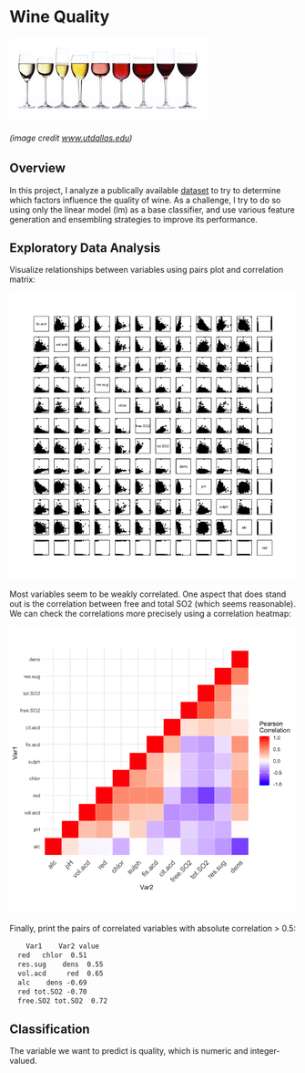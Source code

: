 # Wine Quality

![row of wineglasses](images/row_wine_glasses_utdallas.jpg?raw=true)
###### (image credit www.utdallas.edu)



## Overview

In this project, I analyze a publically available [dataset](https://archive.ics.uci.edu/ml/machine-learning-databases/wine-quality/) to try to determine which factors influence the quality of wine. As a challenge, I try to do so using only the linear model (lm) as a base classifier, and use various feature generation and ensembling strategies to improve its performance.

## Exploratory Data Analysis

Visualize relationships between variables using pairs plot and correlation matrix:

![pairs plot](images/pairs_plot.png?raw=true)

Most variables seem to be weakly correlated. One aspect that does stand out is the correlation between free and total SO2 (which seems reasonable). We can check the correlations more precisely using a correlation heatmap:

![corr_heatmap](images/corr_heatmap.png?raw=true)

Finally, print the pairs of correlated variables with absolute correlation > 0.5:

        Var1    Var2 value
      red   chlor  0.51
      res.sug    dens  0.55
      vol.acd     red  0.65
      alc    dens -0.69
      red tot.SO2 -0.70
      free.SO2 tot.SO2  0.72

## Classification

The variable we want to predict is quality, which is numeric and integer-valued.
